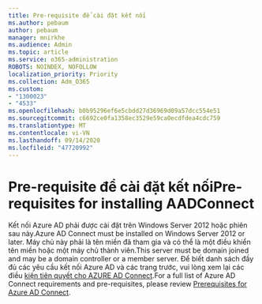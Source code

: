 ```yaml
---
title: Pre-requisite để cài đặt kết nối
ms.author: pebaum
author: pebaum
manager: mnirkhe
ms.audience: Admin
ms.topic: article
ms.service: o365-administration
ROBOTS: NOINDEX, NOFOLLOW
localization_priority: Priority
ms.collection: Adm_O365
ms.custom:
- "1300023"
- "4533"
ms.openlocfilehash: b0b95296ef6e5cbdd27d36969d09a57dcc554e51
ms.sourcegitcommit: c6692ce0fa1358ec3529e59ca0ecdfdea4cdc759
ms.translationtype: MT
ms.contentlocale: vi-VN
ms.lasthandoff: 09/14/2020
ms.locfileid: "47720992"
---
```

# <a name="pre-requisites-for-installing-aadconnect"></a><span data-ttu-id="c256c-102">Pre-requisite để cài đặt kết nối</span><span class="sxs-lookup"><span data-stu-id="c256c-102">Pre-requisites for installing AADConnect</span></span>

<span data-ttu-id="c256c-103">Kết nối Azure AD phải được cài đặt trên Windows Server 2012 hoặc phiên sau này.</span><span class="sxs-lookup"><span data-stu-id="c256c-103">Azure AD Connect must be installed on Windows Server 2012 or later.</span></span> <span data-ttu-id="c256c-104">Máy chủ này phải là tên miền đã tham gia và có thể là một điều khiển tên miền hoặc một máy chủ thành viên.</span><span class="sxs-lookup"><span data-stu-id="c256c-104">This server must be domain joined and may be a domain controller or a member server.</span></span>  <span data-ttu-id="c256c-105">Để biết danh sách đầy đủ các yêu cầu kết nối Azure AD và các trang trước, vui lòng xem lại các điều [kiện tiên quyết cho AZURE AD Connect](https://docs.microsoft.com/azure/active-directory/hybrid/how-to-connect-install-prerequisites).</span><span class="sxs-lookup"><span data-stu-id="c256c-105">For a full list of Azure AD Connect requirements and pre-requisites, please review [Prerequisites for Azure AD Connect](https://docs.microsoft.com/azure/active-directory/hybrid/how-to-connect-install-prerequisites).</span></span>
